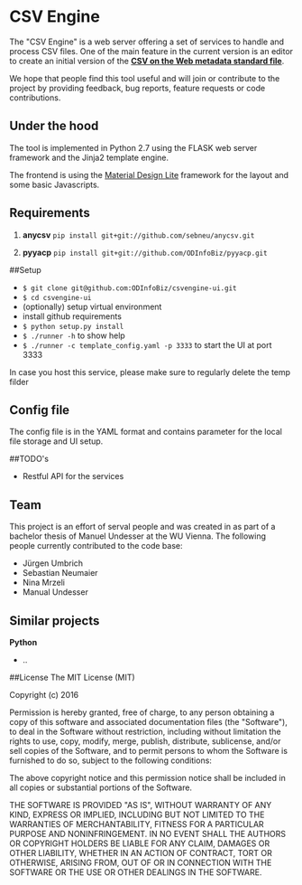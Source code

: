 # CSV Engine
The "CSV Engine" is a web server offering a set of services to handle and process CSV files. One of the main feature in the current version is an editor to create an initial version of the **[CSV on the Web metadata standard file](https://www.w3.org/2013/csvw/wiki/Main_Page)**. 

We hope that people find this tool useful and will join or contribute to the project by providing feedback, bug reports, feature requests or code contributions.

## Under the hood
The tool is implemented in Python 2.7 using the FLASK web server framework and the Jinja2 template engine. 

The frontend is using the [Material Design Lite](http://www.getmdl.io/index.html) framework for the layout and some basic Javascripts.


## Requirements
1) **anycsv**
`pip install git+git://github.com/sebneu/anycsv.git`

2) **pyyacp** `pip install git+git://github.com/ODInfoBiz/pyyacp.git`


##Setup
* `$ git clone git@github.com:ODInfoBiz/csvengine-ui.git`
* `$ cd csvengine-ui`
* (optionally) setup virtual environment
* install github requirements 
* `$ python setup.py install`
* `$ ./runner -h`  to show help
* `$ ./runner -c template_config.yaml -p 3333`  to start the UI at port 3333

In case you host this service, please make sure to regularly delete the temp filder

## Config file
The config file is in the YAML format and contains parameter for the local file storage and UI setup.

##TODO's
* Restful API for the services

## Team
This project is an effort of serval people and was created in  as part of a bachelor thesis of Manuel Undesser at the WU Vienna.
The following people currently contributed to the code base:
* Jürgen Umbrich 
* Sebastian Neumaier
* Nina Mrzeli
* Manual Undesser

## Similar projects
**Python**
* ..


##License
The MIT License (MIT)

Copyright (c) 2016 

Permission is hereby granted, free of charge, to any person obtaining a copy
of this software and associated documentation files (the "Software"), to deal
in the Software without restriction, including without limitation the rights
to use, copy, modify, merge, publish, distribute, sublicense, and/or sell
copies of the Software, and to permit persons to whom the Software is
furnished to do so, subject to the following conditions:

The above copyright notice and this permission notice shall be included in all
copies or substantial portions of the Software.

THE SOFTWARE IS PROVIDED "AS IS", WITHOUT WARRANTY OF ANY KIND, EXPRESS OR
IMPLIED, INCLUDING BUT NOT LIMITED TO THE WARRANTIES OF MERCHANTABILITY,
FITNESS FOR A PARTICULAR PURPOSE AND NONINFRINGEMENT. IN NO EVENT SHALL THE
AUTHORS OR COPYRIGHT HOLDERS BE LIABLE FOR ANY CLAIM, DAMAGES OR OTHER
LIABILITY, WHETHER IN AN ACTION OF CONTRACT, TORT OR OTHERWISE, ARISING FROM,
OUT OF OR IN CONNECTION WITH THE SOFTWARE OR THE USE OR OTHER DEALINGS IN THE
SOFTWARE.